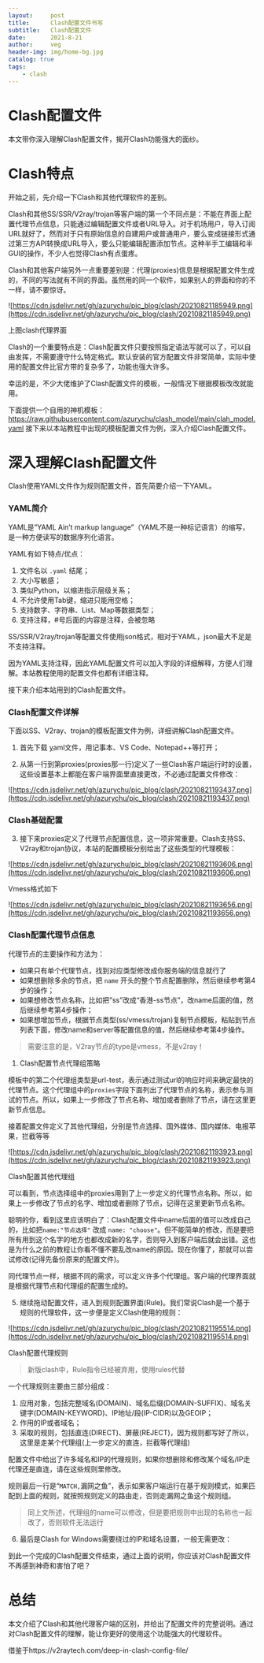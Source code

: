 ```yaml
---
layout:     post
title:      Clash配置文件书写
subtitle:   Clash配置文件
date:       2021-8-21
author:     veg
header-img: img/home-bg.jpg
catalog: true
tags:
    - clash
---
```


# Clash配置文件

本文带你深入理解Clash配置文件，揭开Clash功能强大的面纱。

# **Clash特点**

开始之前，先介绍一下Clash和其他代理软件的差别。

Clash和其他SS/SSR/V2ray/trojan等客户端的第一个不同点是：不能在界面上配置代理节点信息，只能通过编辑配置文件或者URL导入。对于机场用户，导入订阅URL就好了，然而对于只有原始信息的自建用户或普通用户，要么变成链接形式通过第三方API转换成URL导入，要么只能编辑配置添加节点。这种半手工编辑和半GUI的操作，不少人也觉得Clash有点蛋疼。

Clash和其他客户端另外一点重要差别是：代理(proxies)信息是根据配置文件生成的，不同的写法就有不同的界面。虽然用的同一个软件，如果别人的界面和你的不一样，请不要惊讶。

![https://cdn.jsdelivr.net/gh/azurychu/pic_blog/clash/20210821185949.png](https://cdn.jsdelivr.net/gh/azurychu/pic_blog/clash/20210821185949.png)

上图clash代理界面

Clash的一个重要特点是：Clash配置文件只要按照指定语法写就可以了，可以自由发挥，不需要遵守什么特定格式。默认安装的官方配置文件非常简单，实际中使用的配置文件比官方带的复杂多了，功能也强大许多。

幸运的是，不少大佬维护了Clash配置文件的模板，一般情况下根据模板改改就能用。

下面提供一个自用的神机模板：
https://raw.githubusercontent.com/azurychu/clash_model/main/clah_model.yaml
接下来以本站教程中出现的模板配置文件为例，深入介绍Clash配置文件。

# **深入理解Clash配置文件**

Clash使用YAML文件作为规则配置文件，首先简要介绍一下YAML。

### **YAML简介**

YAML是”YAML Ain’t markup language”（YAML不是一种标记语言）的缩写，是一种方便读写的数据序列化语言。

YAML有如下特点/优点：

1. 文件名以 `.yaml` 结尾；
2. 大小写敏感；
3. 类似Python，以缩进指示层级关系；
4. 不允许使用Tab键，缩进只能用空格；
5. 支持数字、字符串、List、Map等数据类型；
6. 支持注释，#号后面的内容是注释，会被忽略

SS/SSR/V2ray/trojan等配置文件使用json格式，相对于YAML，json最大不足是不支持注释。

因为YAML支持注释，因此YAML配置文件可以加入字段的详细解释，方便人们理解。本站教程使用的配置文件也都有详细注释。

接下来介绍本站用到的Clash配置文件。

### **Clash配置文件详解**

下面以SS、V2ray、trojan的模板配置文件为例，详细讲解Clash配置文件。

1. 首先下载 [y](https://v2xtls.org/clash_template2.yaml)aml文件，用记事本、VS Code、Notepad++等打开；

2. 从第一行到第proxies(proxies那一行)定义了一些Clash客户端运行时的设置，这些设置基本上都能在客户端界面里直接更改，不必通过配置文件修改：

![https://cdn.jsdelivr.net/gh/azurychu/pic_blog/clash/20210821193437.png](https://cdn.jsdelivr.net/gh/azurychu/pic_blog/clash/20210821193437.png)

### Clash基础配置

3. 接下来proxies定义了代理节点配置信息，这一项非常重要。Clash支持SS、V2ray和trojan协议，本站的配置模板分别给出了这些类型的代理模板：

![https://cdn.jsdelivr.net/gh/azurychu/pic_blog/clash/20210821193606.png](https://cdn.jsdelivr.net/gh/azurychu/pic_blog/clash/20210821193606.png)

Vmess格式如下

![https://cdn.jsdelivr.net/gh/azurychu/pic_blog/clash/20210821193656.png](https://cdn.jsdelivr.net/gh/azurychu/pic_blog/clash/20210821193656.png)

### Clash配置代理节点信息

代理节点的主要操作和方法为：

- 如果只有单个代理节点，找到对应类型修改成你服务端的信息就行了
- 如果想删除多余的节点，把 `name` 开头的整个节点配置删除，然后继续参考第4步的操作；
- 如果想修改节点名称，比如把”ss”改成“香港-ss节点”，改name后面的值，然后继续参考第4步操作；
- 如果想增加节点，根据节点类型(ss/vmess/trojan)复制节点模板，粘贴到节点列表下面，修改name和server等配置信息的值，然后继续参考第4步操作。

> 需要注意的是，V2ray节点的type是vmess，不是v2ray！

1. Clash配置节点代理组策略

模板中的第二个代理组类型是url-test，表示通过测试url的响应时间来确定最快的代理节点。这个代理组中的`proxies`字段下面列出了代理节点的名称，表示参与测试的节点。所以，如果上一步修改了节点名称、增加或者删除了节点，请在这里更新节点信息。

接着配置文件定义了其他代理组，分别是节点选择、国外媒体、国内媒体、电报苹果，拦截等等

![https://cdn.jsdelivr.net/gh/azurychu/pic_blog/clash/20210821193923.png](https://cdn.jsdelivr.net/gh/azurychu/pic_blog/clash/20210821193923.png)

Clash配置其他代理组

可以看到，节点选择组中的proxies用到了上一步定义的代理节点名称。所以，如果上一步修改了节点的名字、增加或者删除了节点，记得在这里更新节点名称。

聪明的你，看到这里应该明白了：Clash配置文件中name后面的值可以改成自己的，比如把`name:"节点选择"` 改成 `name: "choose"`。但不能简单的修改，而是要把所有用到这个名字的地方也都改成新的名字，否则导入到客户端后就会出错。这也是为什么之前的教程让你看不懂不要乱改name的原因。现在你懂了，那就可以尝试修改(记得先备份原来的配置文件)。

同代理节点一样，根据不同的需求，可以定义许多个代理组。客户端的代理界面就是根据代理节点和代理组的配置生成的。

5. 继续拖动配置文件，进入到规则配置界面(Rule)。我们常说Clash是一个基于规则的代理软件，这一步便是定义Clash使用的规则：

![https://cdn.jsdelivr.net/gh/azurychu/pic_blog/clash/20210821195514.png](https://cdn.jsdelivr.net/gh/azurychu/pic_blog/clash/20210821195514.png)

Clash配置代理规则

> 新版clash中，Rule指令已经被弃用，使用rules代替

一个代理规则主要由三部分组成：

1. 应用对象，包括完整域名(DOMAIN)、域名后缀(DOMAIN-SUFFIX)、域名关键字(DOMAIN-KEYWORD)、IP地址/段(IP-CIDR)以及GEOIP；
2. 作用的IP或者域名；
3. 采取的规则，包括直连(DIRECT)、屏蔽(REJECT)，因为规则都写好了所以，这里是走某个代理组(上一步定义的直连，拦截等代理组)

配置文件中给出了许多域名和IP的代理规则，如果你想删除和修改某个域名/IP走代理还是直连，请在这些规则里修改。

规则最后一行是“`MATCH,`漏网之鱼”，表示如果客户端运行在基于规则模式，如果匹配到上面的规则，就按照规则定义的路由走，否则走漏网之鱼这个规则组。

> 同上文所述，代理组的name可以修改，但是要把规则中出现的名称也一起改了，否则软件无法运行

6. 最后是Clash for Windows需要绕过的IP和域名设置，一般无需更改：

到此一个完成的Clash配置文件结束，通过上面的说明，你应该对Clash配置文件不再感到神奇和害怕了吧？

# **总结**

本文介绍了Clash和其他代理客户端的区别，并给出了配置文件的完整说明。通过对Clash配置文件的理解，能让你更好的使用这个功能强大的代理软件。

借鉴于https://v2raytech.com/deep-in-clash-config-file/